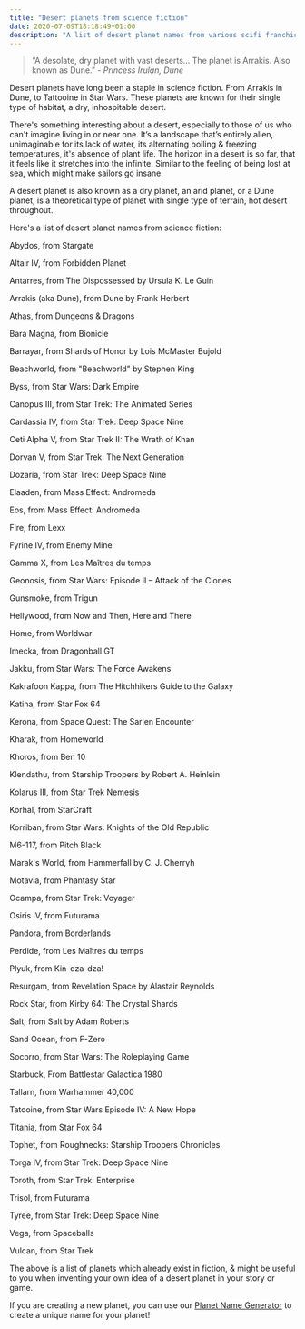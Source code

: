```yaml
---
title: "Desert planets from science fiction"
date: 2020-07-09T18:18:49+01:00
description: "A list of desert planet names from various scifi franchises, like Dune, Star Wars, Star Trek etc"
---
```


<blockquote>“A desolate, dry planet with vast deserts… The planet is Arrakis. Also known as Dune.” <cite>- Princess Irulan, Dune</cite></blockquote>

Desert planets have long been a staple in science fiction. From Arrakis in Dune, to Tattooine in Star Wars. These planets are known for their single type of habitat, a dry, inhospitable desert. 

There's something interesting about a desert, especially to those of us who can't imagine living in or near one. It’s a landscape that’s entirely alien, unimaginable for its lack of water, its alternating boiling & freezing temperatures, it's absence of plant life. The horizon in a desert is so far, that it feels like it stretches into the infinite. Similar to the feeling of being lost at sea, which might make sailors go insane. 

A desert planet is also known as a dry planet, an arid planet, or a Dune planet, is a theoretical type of planet with single type of terrain, hot desert throughout. 

Here's a list of desert planet names from science fiction: 

<div class="large-text">
Abydos, from Stargate

Altair IV, from Forbidden Planet

Antarres, from The Dispossessed by Ursula K. Le Guin

Arrakis (aka Dune), from Dune by Frank Herbert

Athas, from Dungeons & Dragons

Bara Magna, from Bionicle

Barrayar, from Shards of Honor by Lois McMaster Bujold 

Beachworld, from "Beachworld" by Stephen King

Byss, from Star Wars: Dark Empire

Canopus III, from Star Trek: The Animated Series

Cardassia IV, from Star Trek: Deep Space Nine 

Ceti Alpha V, from Star Trek II: The Wrath of Khan

Dorvan V, from Star Trek: The Next Generation 

Dozaria, from Star Trek: Deep Space Nine

Elaaden, from Mass Effect: Andromeda

Eos, from Mass Effect: Andromeda

Fire, from Lexx 

Fyrine IV, from Enemy Mine

Gamma X, from Les Maîtres du temps

Geonosis, from Star Wars: Episode II – Attack of the Clones

Gunsmoke, from Trigun

Hellywood, from Now and Then, Here and There

Home, from Worldwar

Imecka, from Dragonball GT

Jakku, from Star Wars: The Force Awakens

Kakrafoon Kappa, from The Hitchhikers Guide to the Galaxy

Katina, from Star Fox 64 

Kerona, from Space Quest: The Sarien Encounter

Kharak, from Homeworld

Khoros, from Ben 10

Klendathu, from Starship Troopers by Robert A. Heinlein

Kolarus III, from Star Trek Nemesis

Korhal, from StarCraft 

Korriban, from Star Wars: Knights of the Old Republic

M6-117, from Pitch Black

Marak's World, from Hammerfall by C. J. Cherryh

Motavia, from Phantasy Star

Ocampa, from Star Trek: Voyager

Osiris IV, from Futurama 

Pandora, from Borderlands

Perdide, from Les Maîtres du temps

Plyuk, from Kin-dza-dza!

Resurgam, from Revelation Space by Alastair Reynolds

Rock Star, from Kirby 64: The Crystal Shards

Salt, from Salt by Adam Roberts

Sand Ocean, from F-Zero

Socorro, from Star Wars: The Roleplaying Game

Starbuck, From Battlestar Galactica 1980

Tallarn, from Warhammer 40,000 

Tatooine, from Star Wars Episode IV: A New Hope

Titania, from Star Fox 64 

Tophet, from Roughnecks: Starship Troopers Chronicles

Torga IV, from Star Trek: Deep Space Nine

Toroth, from Star Trek: Enterprise 

Trisol, from Futurama 

Tyree, from Star Trek: Deep Space Nine

Vega, from Spaceballs

Vulcan, from Star Trek
</div>

The above is a list of planets which already exist in fiction, & might be useful to you when inventing your own idea of a desert planet in your story or game. 

If you are creating a new planet, you can use our <a href="/planet-name-generator/">Planet Name Generator</a> to create a unique name for your planet!  


